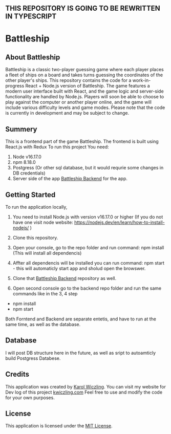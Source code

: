 ## THIS REPOSITORY IS GOING TO BE REWRITTEN IN TYPESCRIPT

# Battleship 

## About Battleship

Battleship is a classic two-player guessing game where each player places a fleet of ships on a board and takes turns guessing the coordinates of the other player's ships. This repository contains the code for a work-in-progress React + Node.js version of Battleship. The game features a modern user interface built with React, and the game logic and server-side functionality are handled by Node.js. Players will soon be able to choose to play against the computer or another player online, and the game will include various difficulty levels and game modes. Please note that the code is currently in development and may be subject to change.

## Summery

This is a frontend part of the game Battleship. The frontend is built using React.js with Redux
To run this project You need: 

1. Node v16.17.0
2. npm 8.18.0 
3. Postgress (Or other sql database, but it would requrie some changes in DB credentials)
4. Server side of the app [Battleship Backend]( https://github.com/K-Wiczling/Battleship-Backend/blob/main/README.md) for the app.

## Getting Started

To run the application locally,
1. You need to install Node.js with version v16.17.0 or higher
 (If you do not have one visit node website: https://nodejs.dev/en/learn/how-to-install-nodejs/ ) 
2. Clone this repository. 
3. Open your console, go to the repo folder and run command: npm install (This will install all dependencis)
4. Affter all dependencis will be installed you can run command: npm start - this will automaticly start app and sholud open the browswer.

5. Clone that [Battleship Backend]( https://github.com/K-Wiczling/Battleship-Backend/blob/main/README.md) repository as well. 
6. Open second console go to the backend repo folder and run the same commands like in the 3, 4 step
- npm install
- npm start

Both Forntend and Backend are separate entetis, and have to run at the same time, as well as the database.

## Database
I will post DB structure here in the future, as well as sript to autoamticly build Postgress Databese.

## Credits

This application was created by [Karol Wiczling](https://github.com/K-Wiczling).
You can visit my website for Dev log of this project [kwiczling.com](http://kwiczling.com/)
Feel free to use and modify the code for your own purposes.

## License

This application is licensed under the [MIT License](LICENSE).
